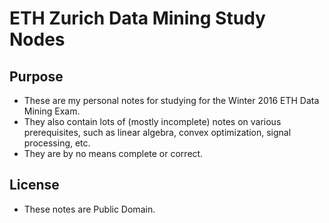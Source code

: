 ETH Zurich Data Mining Study Nodes
==================================

Purpose
-------
  * These are my personal notes for studying for the Winter 2016 ETH Data Mining
    Exam.
  * They also contain lots of (mostly incomplete) notes on various
    prerequisites, such as linear algebra, convex optimization, signal
    processing, etc.
  * They are by no means complete or correct.

License
-------
  * These notes are Public Domain.
